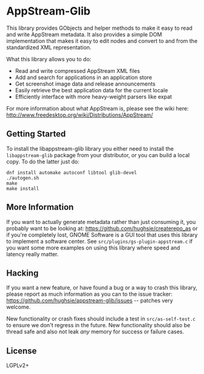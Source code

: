 AppStream-Glib
==============

This library provides GObjects and helper methods to make it easy to read and
write AppStream metadata. It also provides a simple DOM implementation that
makes it easy to edit nodes and convert to and from the standardized XML
representation.

What this library allows you to do:

 * Read and write compressed AppStream XML files
 * Add and search for applications in an application store
 * Get screenshot image data and release announcements
 * Easily retrieve the best application data for the current locale
 * Efficiently interface with more heavy-weight parsers like expat

For more information about what AppStream is, please see the wiki here:
http://www.freedesktop.org/wiki/Distributions/AppStream/

Getting Started
---------------

To install the libappstream-glib library you either need to install the
`libappstream-glib` package from your distributor, or you can build a local
copy. To do the latter just do:

    dnf install automake autoconf libtool glib-devel
    ./autogen.sh
    make
    make install

More Information
----------------

If you want to actually generate metadata rather than just consuming it, you
probably want to be looking at: https://github.com/hughsie/createrepo_as or if
you're completely lost, GNOME Software is a GUI tool that uses this library to
implement a software center. See `src/plugins/gs-plugin-appstream.c` if you
want some more examples on using this library where speed and latency really
matter.

Hacking
-------

If you want a new feature, or have found a bug or a way to crash this library,
please report as much information as you can to the issue tracker:
https://github.com/hughsie/appstream-glib/issues -- patches very welcome.

New functionality or crash fixes should include a test in `src/as-self-test.c`
to ensure we don't regress in the future. New functionality should also be
thread safe and also not leak *any* memory for success or failure cases.

License
----

LGPLv2+
